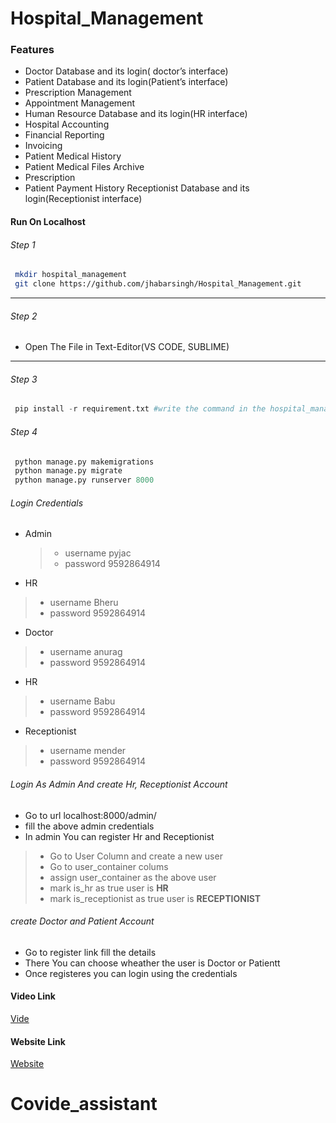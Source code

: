 # Hospital_Management
### Features
* Doctor Database and its login( doctor’s interface)
* Patient Database and its login(Patient’s interface)
* Prescription Management
* Appointment Management
* Human Resource Database and its login(HR interface)
* Hospital Accounting
* Financial Reporting
* Invoicing
* Patient Medical History
* Patient Medical Files Archive
* Prescription
* Patient Payment History Receptionist Database and its login(Receptionist interface)


#### Run On Localhost 

###### Step 1
```bash
 mkdir hospital_management 
 git clone https://github.com/jhabarsingh/Hospital_Management.git 
```
---
###### Step 2
* Open The File in Text-Editor(VS CODE, SUBLIME)
---

###### Step 3
```python 
 pip install -r requirement.txt #write the command in the hospital_management folder
```

###### Step 4
```python 
 python manage.py makemigrations
 python manage.py migrate
 python manage.py runserver 8000
```
###### Login Credentials

* Admin
   > * username pyjac
   > * password 9592864914
 
* HR  
 > * username Bheru
 > * password 9592864914

* Doctor  
 > * username anurag
 > * password 9592864914

* HR  
 > * username Babu
 > * password 9592864914

* Receptionist
 > * username mender
 > * password 9592864914

###### Login As Admin And create Hr, Receptionist Account
* Go to url localhost:8000/admin/
* fill the above admin credentials
* In admin You can register Hr and Receptionist
> * Go to User Column and create a new user
> * Go to user_container colums 
> * assign user_container as the above user
> * mark is_hr as true user is **HR**
> * mark is_receptionist as true user is **RECEPTIONIST**


###### create Doctor and Patient Account
 * Go to register link fill the details
 * There You can choose wheather the user is Doctor or Patientt
 * Once registeres you can login using the credentials
#### Video Link
[Vide](https://drive.google.com/file/d/1EBM0fIkShnjhjss7qcY2Xc84tgdfsL84/view?usp=drivesdk)

#### Website Link
[Website](http://pyjac.pythonanywhere.com/)
# Covide_assistant
